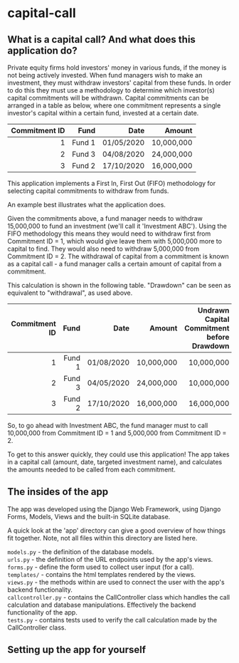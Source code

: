 # capital-call

## What is a capital call? And what does this application do?

Private equity firms hold investors' money in various funds, if the money is not being actively invested.
When fund managers wish to make an investment, they must withdraw investors' capital from these funds.
In order to do this they must use a methodology to determine which investor(s) capital commitments will
be withdrawn.
Capital  commitments can be arranged in a table as below, where one commitment represents a single investor's
capital within a certain fund, invested at a certain date.

| Commitment ID | Fund   | Date       | Amount     |
|--------------:|-------:|-----------:|-----------:|
| 1             | Fund 1 | 01/05/2020 | 10,000,000 |
| 2             | Fund 3 | 04/08/2020 | 24,000,000 |
| 3             | Fund 2 | 17/10/2020 | 16,000,000 |

This application implements a First In, First Out (FIFO) methodology for selecting capital commitments to withdraw
from funds.

An example best illustrates what the application does.

Given the commitments above, a fund manager needs to withdraw 15,000,000 to fund an investment (we'll
call it 'Investment ABC'). Using the FIFO methodology this means they would need to withdraw first from
Commitment ID = 1, which would give leave them with 5,000,000 more to capital to find. They would
also need to withdraw 5,000,000 from Commitment ID = 2. The withdrawal of capital from a commitment is known
as a capital call - a fund manager calls a certain amount of capital from a commitment.

This calculation is shown in the following table. "Drawdown" can be seen as equivalent to "withdrawal", as used above.

| Commitment ID |   Fund |       Date |     Amount | Undrawn Capital Commitment<br>before Drawdown |   Drawdown | Undrawn Capital Commitment<br>after Drawdown |
|--------------:|-------:|-----------:|-----------:|----------------------------------------------:|-----------:|---------------------------------------------:|
|             1 | Fund 1 | 01/08/2020 | 10,000,000 |                                    10,000,000 | 10,000,000 |                                            0 |
|             2 | Fund 3 | 04/05/2020 | 24,000,000 |                                    10,000,000 |  5,000,000 |                                    5,000,000 |
|             3 | Fund 2 | 17/10/2020 | 16,000,000 |                                    16,000,000 |          0 |                                   16,000,000 |

So, to go ahead with Investment ABC, the fund manager must to call 10,000,000 from Commitment ID = 1 and 5,000,000
from Commitment ID = 2.

To get to this answer quickly, they could use this application! The app takes in a capital call (amount, date, targeted investment name), and calculates the amounts
needed to be called from each commitment.

## The insides of the app

The app was developed using the Django Web Framework, using Django Forms, Models, Views and the built-in SQLite database.

A quick look at the 'app' directory can give a good overview of how things fit together. Note, not all files within this 
directory are listed here.

`models.py` - the definition of the database models.<br>
`urls.py` - the definition of the URL endpoints used by the app's views.<br>
`forms.py` - define the form used to collect user input (for a call).<br>
`templates/` - contains the html templates rendered by the views.<br>
`views.py` - the methods within are used to connect the user with the app's backend functionality.<br>
`callcontroller.py` - contains the CallController class which handles the call calculation and database
manipulations. Effectively the backend functionality of the app.<br>
`tests.py` - contains tests used to verify the call calculation made by the CallController class.<br>

## Setting up the app for yourself

